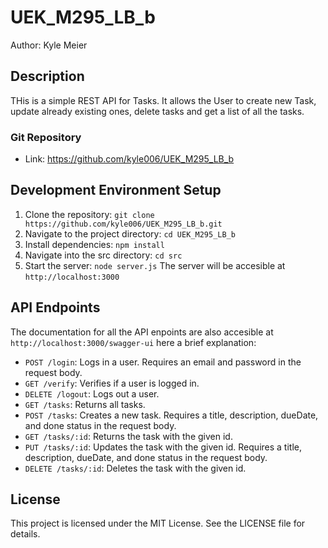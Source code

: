 # UEK_M295_LB_b
Author: Kyle Meier

## Description
THis is a simple REST API for Tasks. It allows the User to create new Task, update already existing ones, delete tasks and get a list of all the tasks.
### Git Repository
- Link: https://github.com/kyle006/UEK_M295_LB_b

## Development Environment Setup
1. Clone the repository: `git clone https://github.com/kyle006/UEK_M295_LB_b.git`
2. Navigate to the project directory: `cd UEK_M295_LB_b`
3. Install dependencies: `npm install`
4. Navigate into the src directory: `cd src`
4. Start the server: `node server.js`
The server will be accesible at `http://localhost:3000`

## 

## API Endpoints
The documentation for all the API enpoints are also accesible at `http://localhost:3000/swagger-ui` here a brief explanation:

- `POST /login`: Logs in a user. Requires an email and password in the request body.
- `GET /verify`: Verifies if a user is logged in.
- `DELETE /logout`: Logs out a user.
- `GET /tasks`: Returns all tasks.
- `POST /tasks`: Creates a new task. Requires a title, description, dueDate, and done status in the request body.
- `GET /tasks/:id`: Returns the task with the given id.
- `PUT /tasks/:id`: Updates the task with the given id. Requires a title, description, dueDate, and done status in the request body.
- `DELETE /tasks/:id`: Deletes the task with the given id.

## License
This project is licensed under the MIT License. See the LICENSE file for details.